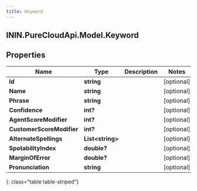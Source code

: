 ```yaml
---
title: Keyword
---
```

## ININ.PureCloudApi.Model.Keyword

## Properties

|Name | Type | Description | Notes|
|------------ | ------------- | ------------- | -------------|
| **Id** | **string** |  | [optional] |
| **Name** | **string** |  | [optional] |
| **Phrase** | **string** |  | [optional] |
| **Confidence** | **int?** |  | [optional] |
| **AgentScoreModifier** | **int?** |  | [optional] |
| **CustomerScoreModifier** | **int?** |  | [optional] |
| **AlternateSpellings** | **List&lt;string&gt;** |  | [optional] |
| **SpotabilityIndex** | **double?** |  | [optional] |
| **MarginOfError** | **double?** |  | [optional] |
| **Pronunciation** | **string** |  | [optional] |
{: class="table table-striped"}


